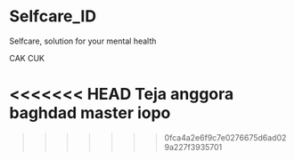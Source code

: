 # Selfcare_ID
Selfcare, solution for your mental health

CAK CUK

<<<<<<< HEAD
Teja anggora baghdad master
iopo
=======
>>>>>>> 0fca4a2e6f9c7e0276675d6ad029a227f3935701
